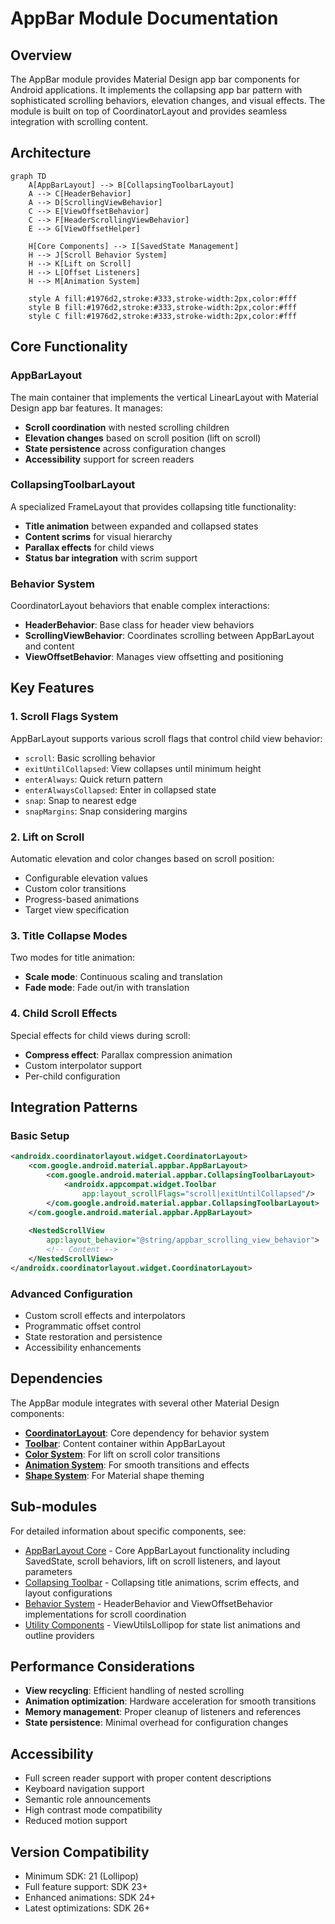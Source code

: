 # AppBar Module Documentation

## Overview

The AppBar module provides Material Design app bar components for Android applications. It implements the collapsing app bar pattern with sophisticated scrolling behaviors, elevation changes, and visual effects. The module is built on top of CoordinatorLayout and provides seamless integration with scrolling content.

## Architecture

```mermaid
graph TD
    A[AppBarLayout] --> B[CollapsingToolbarLayout]
    A --> C[HeaderBehavior]
    A --> D[ScrollingViewBehavior]
    C --> E[ViewOffsetBehavior]
    C --> F[HeaderScrollingViewBehavior]
    E --> G[ViewOffsetHelper]
    
    H[Core Components] --> I[SavedState Management]
    H --> J[Scroll Behavior System]
    H --> K[Lift on Scroll]
    H --> L[Offset Listeners]
    H --> M[Animation System]
    
    style A fill:#1976d2,stroke:#333,stroke-width:2px,color:#fff
    style B fill:#1976d2,stroke:#333,stroke-width:2px,color:#fff
    style C fill:#1976d2,stroke:#333,stroke-width:2px,color:#fff
```

## Core Functionality

### AppBarLayout
The main container that implements the vertical LinearLayout with Material Design app bar features. It manages:
- **Scroll coordination** with nested scrolling children
- **Elevation changes** based on scroll position (lift on scroll)
- **State persistence** across configuration changes
- **Accessibility** support for screen readers

### CollapsingToolbarLayout
A specialized FrameLayout that provides collapsing title functionality:
- **Title animation** between expanded and collapsed states
- **Content scrims** for visual hierarchy
- **Parallax effects** for child views
- **Status bar integration** with scrim support

### Behavior System
CoordinatorLayout behaviors that enable complex interactions:
- **HeaderBehavior**: Base class for header view behaviors
- **ScrollingViewBehavior**: Coordinates scrolling between AppBarLayout and content
- **ViewOffsetBehavior**: Manages view offsetting and positioning

## Key Features

### 1. Scroll Flags System
AppBarLayout supports various scroll flags that control child view behavior:
- `scroll`: Basic scrolling behavior
- `exitUntilCollapsed`: View collapses until minimum height
- `enterAlways`: Quick return pattern
- `enterAlwaysCollapsed`: Enter in collapsed state
- `snap`: Snap to nearest edge
- `snapMargins`: Snap considering margins

### 2. Lift on Scroll
Automatic elevation and color changes based on scroll position:
- Configurable elevation values
- Custom color transitions
- Progress-based animations
- Target view specification

### 3. Title Collapse Modes
Two modes for title animation:
- **Scale mode**: Continuous scaling and translation
- **Fade mode**: Fade out/in with translation

### 4. Child Scroll Effects
Special effects for child views during scroll:
- **Compress effect**: Parallax compression animation
- Custom interpolator support
- Per-child configuration

## Integration Patterns

### Basic Setup
```xml
<androidx.coordinatorlayout.widget.CoordinatorLayout>
    <com.google.android.material.appbar.AppBarLayout>
        <com.google.android.material.appbar.CollapsingToolbarLayout>
            <androidx.appcompat.widget.Toolbar
                app:layout_scrollFlags="scroll|exitUntilCollapsed"/>
        </com.google.android.material.appbar.CollapsingToolbarLayout>
    </com.google.android.material.appbar.AppBarLayout>
    
    <NestedScrollView
        app:layout_behavior="@string/appbar_scrolling_view_behavior">
        <!-- Content -->
    </NestedScrollView>
</androidx.coordinatorlayout.widget.CoordinatorLayout>
```

### Advanced Configuration
- Custom scroll effects and interpolators
- Programmatic offset control
- State restoration and persistence
- Accessibility enhancements

## Dependencies

The AppBar module integrates with several other Material Design components:

- **[CoordinatorLayout](coordinatorlayout.md)**: Core dependency for behavior system
- **[Toolbar](toolbar.md)**: Content container within AppBarLayout
- **[Color System](color.md)**: For lift on scroll color transitions
- **[Animation System](animation.md)**: For smooth transitions and effects
- **[Shape System](shape.md)**: For Material shape theming

## Sub-modules

For detailed information about specific components, see:

- [AppBarLayout Core](appbarlayout-core.md) - Core AppBarLayout functionality including SavedState, scroll behaviors, lift on scroll listeners, and layout parameters
- [Collapsing Toolbar](collapsing-toolbar.md) - Collapsing title animations, scrim effects, and layout configurations
- [Behavior System](behavior-system.md) - HeaderBehavior and ViewOffsetBehavior implementations for scroll coordination
- [Utility Components](utility-components.md) - ViewUtilsLollipop for state list animations and outline providers

## Performance Considerations

- **View recycling**: Efficient handling of nested scrolling
- **Animation optimization**: Hardware acceleration for smooth transitions
- **Memory management**: Proper cleanup of listeners and references
- **State persistence**: Minimal overhead for configuration changes

## Accessibility

- Full screen reader support with proper content descriptions
- Keyboard navigation support
- Semantic role announcements
- High contrast mode compatibility
- Reduced motion support

## Version Compatibility

- Minimum SDK: 21 (Lollipop)
- Full feature support: SDK 23+
- Enhanced animations: SDK 24+
- Latest optimizations: SDK 26+
